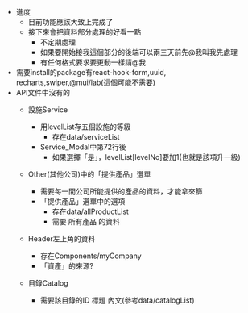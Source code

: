 - 進度
	- 目前功能應該大致上完成了
	- 接下來會把資料部分處理的好看一點
		- 不定期處理
		- 如果要開始接我這個部分的後端可以兩三天前先@我叫我先處理
		- 有任何格式要求要更動一樣請@我	
- 需要install的package有react-hook-form,uuid, recharts,swiper,@mui/lab(這個可能不需要)
- API文件中沒有的
	- 設施Service
		- 用levelList存五個設施的等級
			- 存在data/serviceList
		- Service_Modal中第72行後
			- 如果選擇「是」，levelList[levelNo]要加1(也就是該項升一級)

	- Other(其他公司)中的「提供產品」選單
		- 需要每一間公司所能提供的產品的資料，才能拿來篩
		- 「提供產品」選單中的選項
			- 存在data/allProductList
			- 需要 所有產品 的資料
	- Header左上角的資料
		- 存在Components/myCompany
		- 「資產」的來源?

	- 目錄Catalog
		- 需要該目錄的ID 標題 內文(參考data/catalogList)


	

	
	
